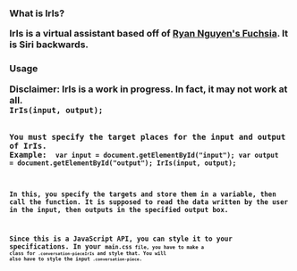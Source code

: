 <h3> What is IrIs?
<p>IrIs is a virtual assistant based off of <a href="https://github.com/cherche/fuchsia/blob/master">Ryan Nguyen's Fuchsia</a>. It is Siri backwards.

<h3>Usage
<p>Disclaimer: IrIs is a work in progress. In fact, it may not work at all.

<code>
IrIs(input, output);

You must specify the target places for the input and output of IrIs. Example:
<code>
var input = document.getElementById("input");
var output = document.getElementById("output");
IrIs(input, output);

In this, you specify the targets and store them in a variable, then call the function. It is supposed to read the data written by the user in the input, then outputs in the specified output box.

Since this is a JavaScript API, you can style it to your specifications. In your <code>main.css<code> file, you have to make a class for <code>.conversation-pieceIrIs</code> and style that. You will also have to style the input <code>.conversation-piece</code>.
